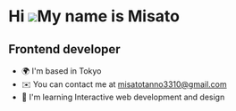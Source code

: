 Hi ![](https://user-images.githubusercontent.com/18350557/176309783-0785949b-9127-417c-8b55-ab5a4333674e.gif)My name is Misato
==============================================================================================================================

Frontend developer
------------------


* 🌍  I'm based in Tokyo
* ✉️  You can contact me at [misatotanno3310@gmail.com](mailto:misatotanno3310@gmail.com)
* 🧠  I'm learning Interactive web development and design

